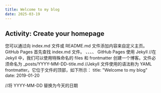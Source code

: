 ```yaml
---
title: Welcome to my blog
date: 2025-03-19
---
```

## Activity: Create your homepage
您可以通过向 index.md 文件或 README.md 文件添加内容来自定义主页。GitHub Pages 首先查找 index.md 文件。
、、、、
GitHub Pages 使用 Jekyll
//在 Jekyll 中，我们可以使用特殊命名的 files 和 frontmatter 创建一个博客。文件必须命名为 _posts/YYYY-MM-DD-title.md
//Jekyll 文件使用的语法称为 YAML frontmatter。它位于文件的顶部，如下所示：
title: "Welcome to my blog"
date: 2019-01-20

//将 YYYY-MM-DD 替换为今天的日期
